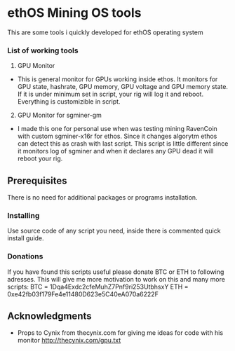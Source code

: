 # ethOS Mining OS tools 

This are some tools i quickly developed for ethOS operating system

### List of working tools

1. GPU Monitor
  - This is general monitor for GPUs working inside ethos. It monitors for GPU state, hashrate, GPU memory, GPU voltage and GPU memory state. If it is under minimum set in script, your rig will log it and reboot. Everything is customizible in script.
2. GPU Monitor for sgminer-gm
  - I made this one for personal use when was testing mining RavenCoin with custom sgminer-x16r for ethos. Since it changes algorytm ethos can detect this as crash with last script. This script is little different since it monitors log of sgminer and when it declares any GPU dead it will reboot your rig.

## Prerequisites

There is no need for additional packages or programs installation.

### Installing

Use source code of any script you need, inside there is commented quick install guide.

### Donations

If you have found this scripts useful please donate BTC or ETH to following adresses.
This will give me more motivation to work on this and many more scripts:
  BTC = 1Dqa4Exdc2cfeMuhZ7Pnf9ri253UtbhsxY
  ETH = 0xe42fb03f179Fe4e11480D623e5C40eA070a6222F

## Acknowledgments

* Props to Cynix from thecynix.com for giving me ideas for code with his monitor http://thecynix.com/gpu.txt


